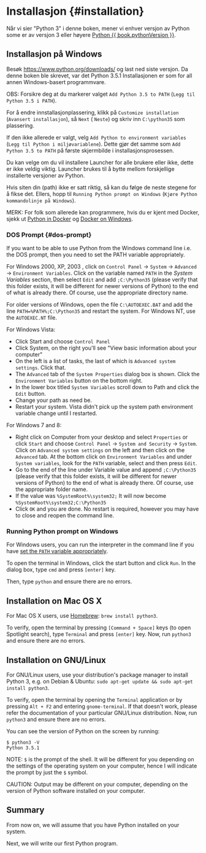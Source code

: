 # Installasjon {#installation}

Når vi sier "Python 3" i denne boken, mener vi enhver versjon av Python some er av versjon 3 eller høyere [Python {{ book.pythonVersion }}](https://www.python.org/downloads/).

## Installasjon på Windows

Besøk https://www.python.org/downloads/ og last ned siste versjon. Da denne boken ble skrevet, var det Python 3.5.1 
Installasjonen er som for all annen Windows-basert programmvare.

OBS: Forsikre deg at du markerer valget `Add Python 3.5 to PATH` (`Legg til Python 3.5 i PATH`).

For å endre innstallasjonplassering, klikk på `Customize installation` (`Avansert installasjon`), så `Next` ( `Neste`) og skriv inn `C:\python35` som plassering.

If den ikke allerede er valgt, velg `Add Python to environment variables` (`Legg til Python i miljøvariablene`). Dette gjør det samme som `Add Python 3.5 to PATH` på første skjermbilde i installasjonsprosessen.

Du kan velge om du vil installere Launcher for alle brukere eller ikke, dette er ikke veldig viktig. Launcher brukes til å bytte mellom forskjellige installerte versjoner av Python.

Hvis siten din (path) ikke er satt riktig, så kan du følge de neste stegene for å fikse det. Ellers, hopp til `Running Python prompt on Windows` (`Kjøre Python kommandolinje på Windows`).

MERK: For folk som allerede kan programmere, hvis du er kjent med Docker, sjekk ut [Python in Docker](https://hub.docker.com/_/python/) og [Docker on Windows](https://docs.docker.com/windows/).

### DOS Prompt {#dos-prompt}

If you want to be able to use Python from the Windows command line i.e. the DOS prompt, then you need to set the PATH variable appropriately.

For Windows 2000, XP, 2003 , click on `Control Panel` -> `System` -> `Advanced` -> `Environment Variables`. Click on the variable named `PATH` in the _System Variables_ section, then select `Edit` and add `;C:\Python35` (please verify that this folder exists, it will be different for newer versions of Python) to the end of what is already there. Of course, use the appropriate directory name.

<!-- The directory should match pythonVersion variable in book.json -->
For older versions of Windows, open the file `C:\AUTOEXEC.BAT` and add the line `PATH=%PATH%;C:\Python35` and restart the system. For Windows NT, use the `AUTOEXEC.NT` file.

For Windows Vista:

- Click Start and choose `Control Panel`
- Click System, on the right you'll see "View basic information about your computer"
- On the left is a list of tasks, the last of which is `Advanced system settings`. Click that.
- The `Advanced` tab of the `System Properties` dialog box is shown. Click the `Environment Variables` button on the bottom right.
- In the lower box titled `System Variables` scroll down to Path and click the `Edit` button.
- Change your path as need be.
- Restart your system. Vista didn't pick up the system path environment variable change until I restarted.

For Windows 7 and 8:

- Right click on Computer from your desktop and select `Properties` or click `Start` and choose `Control Panel` -> `System and Security` -> `System`. Click on `Advanced system settings` on the left and then click on the `Advanced` tab. At the bottom click on `Environment Variables` and under `System variables`, look for the `PATH` variable, select and then press `Edit`.
- Go to the end of the line under Variable value and append `;C:\Python35` (please verify that this folder exists, it will be different for newer versions of Python) to the end of what is already there. Of course, use the appropriate folder name.
- If the value was `%SystemRoot%\system32;` It will now become `%SystemRoot%\system32;C:\Python35` <!-- The directory should match pythonVersion variable in book.json -->
- Click `OK` and you are done. No restart is required, however you may have to close and reopen the command line.

### Running Python prompt on Windows

For Windows users, you can run the interpreter in the command line if you have [set the `PATH` variable appropriately](#dos-prompt).

To open the terminal in Windows, click the start button and click `Run`. In the dialog box, type `cmd` and press `[enter]` key.

Then, type `python` and ensure there are no errors.

## Installation on Mac OS X

For Mac OS X users, use [Homebrew](http://brew.sh): `brew install python3`.

To verify, open the terminal by pressing `[Command + Space]` keys (to open Spotlight search), type `Terminal` and press `[enter]` key. Now, run `python3` and ensure there are no errors.

## Installation on GNU/Linux

For GNU/Linux users, use your distribution's package manager to install Python 3, e.g. on Debian & Ubuntu: `sudo apt-get update && sudo apt-get install python3`.

To verify, open the terminal by opening the `Terminal` application or by pressing `Alt + F2` and entering `gnome-terminal`. If that doesn't work, please refer the documentation of your particular GNU/Linux distribution. Now, run `python3` and ensure there are no errors.

You can see the version of Python on the screen by running:

<!-- The output should match pythonVersion variable in book.json -->
```
$ python3 -V
Python 3.5.1
```

NOTE: `$` is the prompt of the shell. It will be different for you depending on the settings of the operating system on your computer, hence I will indicate the prompt by just the `$` symbol.

CAUTION: Output may be different on your computer, depending on the version of Python software installed on your computer.

## Summary

From now on, we will assume that you have Python installed on your system.

Next, we will write our first Python program.
